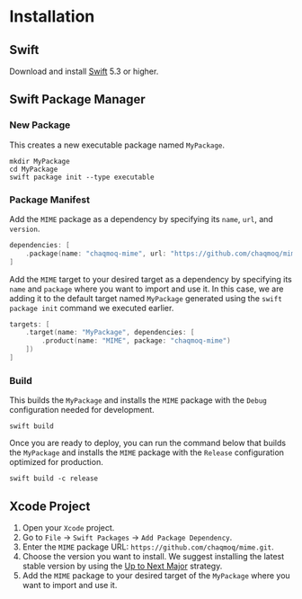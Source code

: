 # Installation

## Swift

Download and install [Swift](https://swift.org/download) 5.3 or higher.

## Swift Package Manager

### New Package

This creates a new executable package named `MyPackage`.

```shell
mkdir MyPackage
cd MyPackage
swift package init --type executable
```

### Package Manifest

Add the `MIME` package as a dependency by specifying its `name`, `url`, and `version`.

```swift
dependencies: [
    .package(name: "chaqmoq-mime", url: "https://github.com/chaqmoq/mime.git", from: "1.0.0")
]
```

Add the `MIME` target to your desired target as a dependency by specifying its `name` and `package` where you want to import and use it. In this case, we are adding it to the default target named `MyPackage` generated using the `swift package init` command we executed earlier.

```swift
targets: [
    .target(name: "MyPackage", dependencies: [
        .product(name: "MIME", package: "chaqmoq-mime")
    ])
]
```

### Build

This builds the `MyPackage` and installs the `MIME` package with the `Debug` configuration needed for development.

```shell
swift build
```

Once you are ready to deploy, you can run the command below that builds the `MyPackage` and installs the `MIME` package with the `Release` configuration optimized for production.

```shell
swift build -c release
```

## Xcode Project

1. Open your `Xcode` project.
2. Go to `File` -> `Swift Packages` -> `Add Package Dependency`.
3. Enter the `MIME` package URL: `https://github.com/chaqmoq/mime.git`.
4. Choose the version you want to install. We suggest installing the latest stable version by using the [Up to Next Major](https://developer.apple.com/documentation/swift_packages/package/dependency/requirement/2878218-uptonextmajor) strategy.
5. Add the `MIME` package to your desired target of the `MyPackage` where you want to import and use it.
